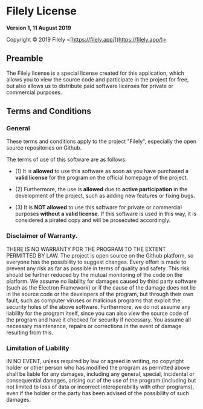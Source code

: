 # Filely License

**Version 1, 11 August 2019**

Copyright © 2019 Filely <[https://filely.app/](https://filely.app/)>

## Preamble

The Filely license is a special license created for this application,
which allows you to view the source code and participate in the project for free,
but also allows us to distribute paid software licenses for private or commercial purposes.

## Terms and Conditions

### General

These terms and conditions apply to the project "Filely", especially the open source repositories on Github.

The terms of use of this software are as follows:

* (1) It is **allowed** to use this software as soon as you have purchased a **valid license** for the program on the official homepage of the project.

* (2) Furthermore, the use is **allowed** due to **active participation** in the development of the project, such as adding new features or fixing bugs.

* (3) It is **NOT allowed** to use this software for private or commercial purposes **without a valid license**. If this software is used in this way, it is considered a pirated copy and will be prosecuted accordingly.

### Disclaimer of Warranty.
THERE IS NO WARRANTY FOR THE PROGRAM TO THE EXTENT PERMITTED BY LAW. The project is open source on the Github platform, so everyone has the possibility to suggest changes. Every effort is made to prevent any risk as far as possible in terms of quality and safety. This risk should be further reduced by the mutual monitoring of the code on the platform. We assume no liability for damages caused by third party software (such as the Electron Framework) or if the cause of the damage does not lie in the source code or the developers of the program, but through their own fault, such as computer viruses or malicious programs that exploit the security holes of the above software. Furthermore, we do not assume any liability for the program itself, since you can also view the source code of the program and have it checked for security if necessary. You assume all necessary maintenance, repairs or corrections in the event of damage resulting from this.

### Limitation of Liability

IN NO EVENT, unless required by law or agreed in writing, no copyright holder or other person who has modified the program as permitted above shall be liable for any damages, including any general, special, incidental or consequential damages, arising out of the use of the program (including but not limited to loss of data or incorrect interoperability with other programs), even if the holder or the party has been advised of the possibility of such damages.
